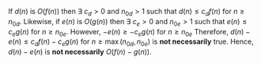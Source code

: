 If $d(n)$ is $O(f(n))$ then $\exists$ $c_d > 0$ and $n_{0d} > 1$ such that $d(n) \leq c_df(n)$ for $n \geq n_{0d}$.
Likewise, if $e(n)$ is $O(g(n))$ then $\exists$ $c_e > 0$ and $n_{0e} > 1$ such that $e(n) \leq c_eg(n)$ for
$n \geq n_{0e}$.  However, $-e(n) \geq -c_eg(n)$ for $n \geq n_{0e}$ Therefore, $d(n) - e(n) \leq c_df(n) - c_eg(n)$
for $n \geq \max(n_{0d}, n_{0e})$ is **not necessarily** true. Hence, $d(n) - e(n)$ is **not necessarily**
$O(f(n) - g(n))$.
